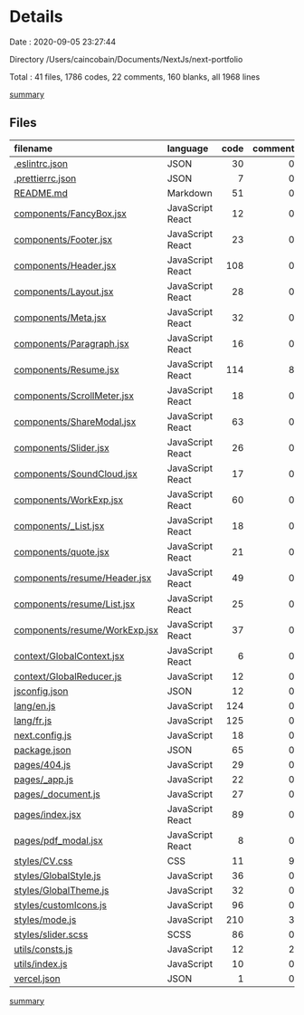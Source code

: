 # Details

Date : 2020-09-05 23:27:44

Directory /Users/caincobain/Documents/NextJs/next-portfolio

Total : 41 files,  1786 codes, 22 comments, 160 blanks, all 1968 lines

[summary](results.md)

## Files
| filename | language | code | comment | blank | total |
| :--- | :--- | ---: | ---: | ---: | ---: |
| [.eslintrc.json](/.eslintrc.json) | JSON | 30 | 0 | 1 | 31 |
| [.prettierrc.json](/.prettierrc.json) | JSON | 7 | 0 | 1 | 8 |
| [README.md](/README.md) | Markdown | 51 | 0 | 37 | 88 |
| [components/FancyBox.jsx](/components/FancyBox.jsx) | JavaScript React | 12 | 0 | 3 | 15 |
| [components/Footer.jsx](/components/Footer.jsx) | JavaScript React | 23 | 0 | 4 | 27 |
| [components/Header.jsx](/components/Header.jsx) | JavaScript React | 108 | 0 | 6 | 114 |
| [components/Layout.jsx](/components/Layout.jsx) | JavaScript React | 28 | 0 | 4 | 32 |
| [components/Meta.jsx](/components/Meta.jsx) | JavaScript React | 32 | 0 | 3 | 35 |
| [components/Paragraph.jsx](/components/Paragraph.jsx) | JavaScript React | 16 | 0 | 3 | 19 |
| [components/Resume.jsx](/components/Resume.jsx) | JavaScript React | 114 | 8 | 6 | 128 |
| [components/ScrollMeter.jsx](/components/ScrollMeter.jsx) | JavaScript React | 18 | 0 | 2 | 20 |
| [components/ShareModal.jsx](/components/ShareModal.jsx) | JavaScript React | 63 | 0 | 3 | 66 |
| [components/Slider.jsx](/components/Slider.jsx) | JavaScript React | 26 | 0 | 4 | 30 |
| [components/SoundCloud.jsx](/components/SoundCloud.jsx) | JavaScript React | 17 | 0 | 2 | 19 |
| [components/WorkExp.jsx](/components/WorkExp.jsx) | JavaScript React | 60 | 0 | 6 | 66 |
| [components/_List.jsx](/components/_List.jsx) | JavaScript React | 18 | 0 | 3 | 21 |
| [components/quote.jsx](/components/quote.jsx) | JavaScript React | 21 | 0 | 2 | 23 |
| [components/resume/Header.jsx](/components/resume/Header.jsx) | JavaScript React | 49 | 0 | 3 | 52 |
| [components/resume/List.jsx](/components/resume/List.jsx) | JavaScript React | 25 | 0 | 6 | 31 |
| [components/resume/WorkExp.jsx](/components/resume/WorkExp.jsx) | JavaScript React | 37 | 0 | 3 | 40 |
| [context/GlobalContext.jsx](/context/GlobalContext.jsx) | JavaScript React | 6 | 0 | 1 | 7 |
| [context/GlobalReducer.js](/context/GlobalReducer.js) | JavaScript | 12 | 0 | 2 | 14 |
| [jsconfig.json](/jsconfig.json) | JSON | 12 | 0 | 1 | 13 |
| [lang/en.js](/lang/en.js) | JavaScript | 124 | 0 | 1 | 125 |
| [lang/fr.js](/lang/fr.js) | JavaScript | 125 | 0 | 1 | 126 |
| [next.config.js](/next.config.js) | JavaScript | 18 | 0 | 2 | 20 |
| [package.json](/package.json) | JSON | 65 | 0 | 1 | 66 |
| [pages/404.js](/pages/404.js) | JavaScript | 29 | 0 | 3 | 32 |
| [pages/_app.js](/pages/_app.js) | JavaScript | 22 | 0 | 3 | 25 |
| [pages/_document.js](/pages/_document.js) | JavaScript | 27 | 0 | 4 | 31 |
| [pages/index.jsx](/pages/index.jsx) | JavaScript React | 89 | 0 | 9 | 98 |
| [pages/pdf_modal.jsx](/pages/pdf_modal.jsx) | JavaScript React | 8 | 0 | 3 | 11 |
| [styles/CV.css](/styles/CV.css) | CSS | 11 | 9 | 1 | 21 |
| [styles/GlobalStyle.js](/styles/GlobalStyle.js) | JavaScript | 36 | 0 | 3 | 39 |
| [styles/GlobalTheme.js](/styles/GlobalTheme.js) | JavaScript | 32 | 0 | 4 | 36 |
| [styles/customIcons.js](/styles/customIcons.js) | JavaScript | 96 | 0 | 3 | 99 |
| [styles/mode.js](/styles/mode.js) | JavaScript | 210 | 3 | 4 | 217 |
| [styles/slider.scss](/styles/slider.scss) | SCSS | 86 | 0 | 7 | 93 |
| [utils/consts.js](/utils/consts.js) | JavaScript | 12 | 2 | 2 | 16 |
| [utils/index.js](/utils/index.js) | JavaScript | 10 | 0 | 2 | 12 |
| [vercel.json](/vercel.json) | JSON | 1 | 0 | 1 | 2 |

[summary](results.md)